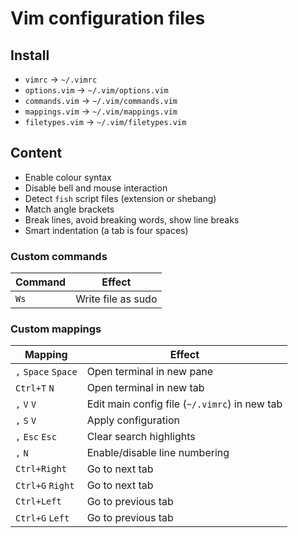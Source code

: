 
# Vim configuration files

## Install

- `vimrc` -> `~/.vimrc`
- `options.vim` -> `~/.vim/options.vim`
- `commands.vim` -> `~/.vim/commands.vim`
- `mappings.vim` -> `~/.vim/mappings.vim`
- `filetypes.vim` -> `~/.vim/filetypes.vim`

## Content

- Enable colour syntax
- Disable bell and mouse interaction
- Detect `fish` script files (extension or shebang)
- Match angle brackets
- Break lines, avoid breaking words, show line breaks
- Smart indentation (a tab is four spaces)

### Custom commands

| Command | Effect             |
|---------|--------------------|
| `Ws`    | Write file as sudo |

### Custom mappings

| Mapping             | Effect                                        |
|---------------------|-----------------------------------------------|
| `,` `Space` `Space` | Open terminal in new pane                     |
| `Ctrl+T` `N`        | Open terminal in new tab                      |
| `,` `V` `V`         | Edit main config file (`~/.vimrc`) in new tab |
| `,` `S` `V`         | Apply configuration                           |
| `,` `Esc` `Esc`     | Clear search highlights                       |
| `,` `N`             | Enable/disable line numbering                 |
| `Ctrl+Right`        | Go to next tab                                |
| `Ctrl+G` `Right`    | Go to next tab                                |
| `Ctrl+Left`         | Go to previous tab                            |
| `Ctrl+G` `Left`     | Go to previous tab                            |

